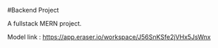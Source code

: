 #Backend Project

A fullstack MERN project.

Model link : https://app.eraser.io/workspace/J56SnKSfe2jVHx5JsWnx
